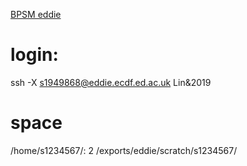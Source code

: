 [BPSM eddie](http://129.215.170.35/07_Using_Eddie.html)

# login:
ssh -X s1949868@eddie.ecdf.ed.ac.uk
Lin&2019

# space
/home/s1234567/: 2
/exports/eddie/scratch/s1234567/
<!--stackedit_data:
eyJoaXN0b3J5IjpbLTEyNTQwODczNzQsLTEzMjc2ODgyODIsNz
AyMDAxMjMwLDM2OTU2MDA1MF19
-->